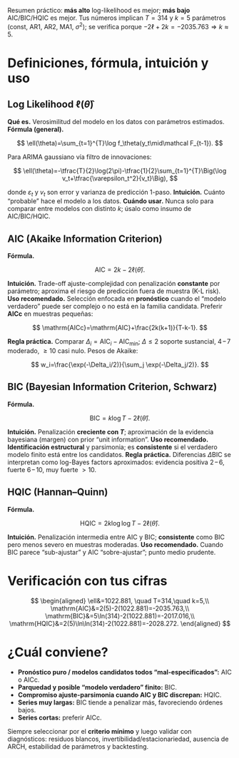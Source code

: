 Resumen práctico: **más alto** log-likelihood es mejor; **más bajo** AIC/BIC/HQIC es mejor. Tus números implican $T=314$ y $k=5$ parámetros (const, AR1, AR2, MA1, $\sigma^2$); se verifica porque
$-2\ell+2k=-2035.763\Rightarrow k\approx5$.

# Definiciones, fórmula, intuición y uso

## Log Likelihood $\ell(\hat\theta)$

**Qué es.** Verosimilitud del modelo en los datos con parámetros estimados.
**Fórmula (general).**

$$
\ell(\theta)=\sum_{t=1}^{T}\log f_\theta(y_t\mid\mathcal F_{t-1}).
$$

Para ARIMA gaussiano vía filtro de innovaciones:

$$
\ell(\theta)=-\tfrac{T}{2}\log(2\pi)-\tfrac{1}{2}\sum_{t=1}^{T}\Big(\log v_t+\tfrac{\varepsilon_t^2}{v_t}\Big),
$$

donde $\varepsilon_t$ y $v_t$ son error y varianza de predicción 1-paso.
**Intuición.** Cuánto “probable” hace el modelo a los datos.
**Cuándo usar.** Nunca solo para comparar entre modelos con distinto $k$; úsalo como insumo de AIC/BIC/HQIC.

## AIC (Akaike Information Criterion)

**Fórmula.**

$$
\mathrm{AIC}=2k-2\ell(\hat\theta).
$$

**Intuición.** Trade-off ajuste-complejidad con penalización **constante** por parámetro; aproxima el riesgo de predicción fuera de muestra (K-L risk).
**Uso recomendado.** Selección enfocada en **pronóstico** cuando el “modelo verdadero” puede ser complejo o no está en la familia candidata. Preferir **AICc** en muestras pequeñas:

$$
\mathrm{AICc}=\mathrm{AIC}+\frac{2k(k+1)}{T-k-1}.
$$

**Regla práctica.** Comparar $\Delta_i=\mathrm{AIC}_i-\mathrm{AIC}_{\min}$; $\Delta\le2$ soporte sustancial, $4\!-\!7$ moderado, $\ge 10$ casi nulo. Pesos de Akaike:

$$
w_i=\frac{\exp(-\Delta_i/2)}{\sum_j \exp(-\Delta_j/2)}.
$$

## BIC (Bayesian Information Criterion, Schwarz)

**Fórmula.**

$$
\mathrm{BIC}=k\log T-2\ell(\hat\theta).
$$

**Intuición.** Penalización **creciente con $T$**; aproximación de la evidencia bayesiana (margen) con prior “unit information”.
**Uso recomendado.** **Identificación estructural** y parsimonia; es **consistente** si el verdadero modelo finito está entre los candidatos.
**Regla práctica.** Diferencias $\Delta\mathrm{BIC}$ se interpretan como log-Bayes factors aproximados: evidencia positiva $2\!-\!6$, fuerte $6\!-\!10$, muy fuerte $>10$.

## HQIC (Hannan–Quinn)

**Fórmula.**

$$
\mathrm{HQIC}=2k\log\log T-2\ell(\hat\theta).
$$

**Intuición.** Penalización intermedia entre AIC y BIC; **consistente** como BIC pero menos severo en muestras moderadas.
**Uso recomendado.** Cuando BIC parece “sub-ajustar” y AIC “sobre-ajustar”; punto medio prudente.

# Verificación con tus cifras

$$
\begin{aligned}
\ell&=1022.881, \quad T=314,\quad k=5,\\
\mathrm{AIC}&=2(5)-2(1022.881)=-2035.763,\\
\mathrm{BIC}&=5\ln(314)-2(1022.881)=-2017.016,\\
\mathrm{HQIC}&=2(5)\ln\ln(314)-2(1022.881)=-2028.272.
\end{aligned}
$$

# ¿Cuál conviene?

* **Pronóstico puro / modelos candidatos todos “mal-especificados”:** AIC o AICc.
* **Parquedad y posible “modelo verdadero” finito:** BIC.
* **Compromiso ajuste-parsimonia cuando AIC y BIC discrepan:** HQIC.
* **Series muy largas:** BIC tiende a penalizar más, favoreciendo órdenes bajos.
* **Series cortas:** preferir AICc.

Siempre seleccionar por el **criterio mínimo** y luego validar con diagnósticos: residuos blancos, invertibilidad/estacionariedad, ausencia de ARCH, estabilidad de parámetros y backtesting.
